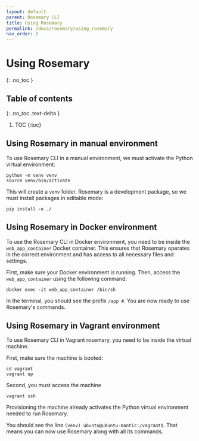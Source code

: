 ```yaml
---
layout: default
parent: Rosemary CLI
title: Using Rosemary
permalink: /docs/rosemary/using_rosemary
nav_order: 2
---
```


# Using Rosemary
{: .no_toc }

## Table of contents
{: .no_toc .text-delta }

1. TOC
{:toc}

## Using Rosemary in manual environment

To use Rosemary CLI in a manual environment, we must activate the Python virtual environment:

```
python -m venv venv
source venv/bin/activate
```

This will create a `venv` folder. Rosemary is a development package, so we must install packages in editable mode:

```
pip install -e ./
```

## Using Rosemary in Docker environment

To use the Rosemary CLI in Docker environment, you need to be inside the `web_app_container` Docker container. This ensures that Rosemary operates in the correct environment and has access to all necessary files and settings.

First, make sure your Docker environment is running. Then, access the `web_app_container` using the following command:

```
docker exec -it web_app_container /bin/sh
```

In the terminal, you should see the prefix `/app #`. You are now ready to use Rosemary's commands.

## Using Rosemary in Vagrant environment

To use Rosemary CLI in Vagrant rosemary, you need to be inside the virtual machine.

First, make sure the machine is booted:

```
cd vagrant
vagrant up
```

Second, you must access the machine

```
vagrant ssh
```

Provisioning the machine already activates the Python virtual environment needed to run Rosemary.

You should see the line `(venv) ubuntu@ubuntu-mantic:/vagrant$`. That means you can now use Rosemary along with all its commands.